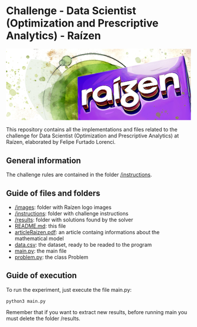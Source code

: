 # Challenge - Data Scientist (Optimization and Prescriptive Analytics) - Raízen

![Logo Raízen](/images/raizen_croped.jpg)

This repository contains all the implementations and files related to the challenge for Data Scientist (Optimization and Prescriptive Analytics) at Raízen, elaborated by Felipe Furtado Lorenci.

## General information

The challenge rules are contained in the folder [/instructions](https://github.com/lorencifelipe/Raizen_Analytics/tree/main/instructions).

## Guide of files and folders

- [/images](https://github.com/lorencifelipe/Raizen_Analytics/tree/main/images): folder with Raízen logo images
- [/instructions](https://github.com/lorencifelipe/Raizen_Analytics/tree/main/instructions): folder with challenge instructions
- [/results](https://github.com/lorencifelipe/Raizen_Analytics/tree/main/results): folder with solutions found by the solver
- [README.md](https://github.com/lorencifelipe/Raizen_Analytics/blob/main/README.md): this file
- [articleRaizen.pdf](https://github.com/lorencifelipe/Raizen_Analytics/blob/main/articleRaizen.pdf): an article containg informations about the mathematical model
- [data.csv](https://github.com/lorencifelipe/Raizen_Analytics/blob/main/data.csv): the dataset, ready to be readed to the program 
- [main.py](https://github.com/lorencifelipe/Raizen_Analytics/blob/main/main.py): the main file
- [problem.py](https://github.com/lorencifelipe/Raizen_Analytics/blob/main/problem.py): the class Problem

## Guide of execution 

To run the experiment, just execute the file main.py:

```
python3 main.py
```

Remember that if you want to extract new results, before running main you must delete the folder /results.

